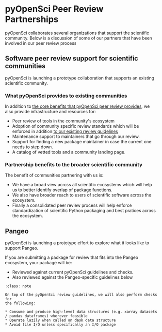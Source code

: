 # pyOpenSci Peer Review Partnerships 

pyOpenSci collaborates several organizations that support the scientific 
community. Below is a discussion of some of our partners that have been 
involved in our peer review process 

## Software peer review support for scientific communities 
pyOpenSci is launching a prototype collaboration that supports an existing 
scientific community.  

### What pyOpenSci provides to existing communities 
In addition to [the core benefits that pyOpenSci peer review provides](/about/review-benefits), 
we also provide infrastructure and resources for: 
* Peer review of tools in the community's ecosystem 
* Adoption of community specific review standards which will be enforced in addition 
 [to our existing review guidelines](editor-checklist-template) 
* Maintenance support to maintainers that go through our review. 
* Support for finding a new package maintainer in case the current one needs to step down.
* A catalog of vetted tools and a community landing page. 

### Partnership benefits to the broader scientific community 
The benefit of communities partnering with us is: 

* We have a broad view across all scientific ecosystems which will help us to better identify overlap of package functions.
* We also have broader reach to users of scientific software across the ecosystem.
* Finally a consolidated peer review process will help enforce standardization of scientific Python packaging and best pratices across the ecosystem. 

## Pangeo 

pyOpenSci is launching a prototype effort to explore what it looks like to 
support Pangeo. 

If you are submitting a package for review that fits into the Pangeo ecosystem,
your package will be:

* Reviewed against current pyOpenSci guidelines and checks. 
* Also reviewed against the Pangeo-specific guidelines below

```{admonition} Pangeo Review Guidelines
:class: note

On top of the pyOpenSci review guidelines, we will also perform checks for 
the following: 

* Consume and produce high-level data structures (e.g. xarray datasets / pandas dataframes) wherever feasible
* Operate lazily when called on dask data structure
* Avoid file I/O unless specifically an I/O package

```



<!-- 

## rOpenSci

rOpenSci has provided a strong model for the development of 
pyOpenSci. pyOpenSci keeps in touch with and has learned 
from rOpenSci's development. 

 

OpenScience Labs

Pangeo -->